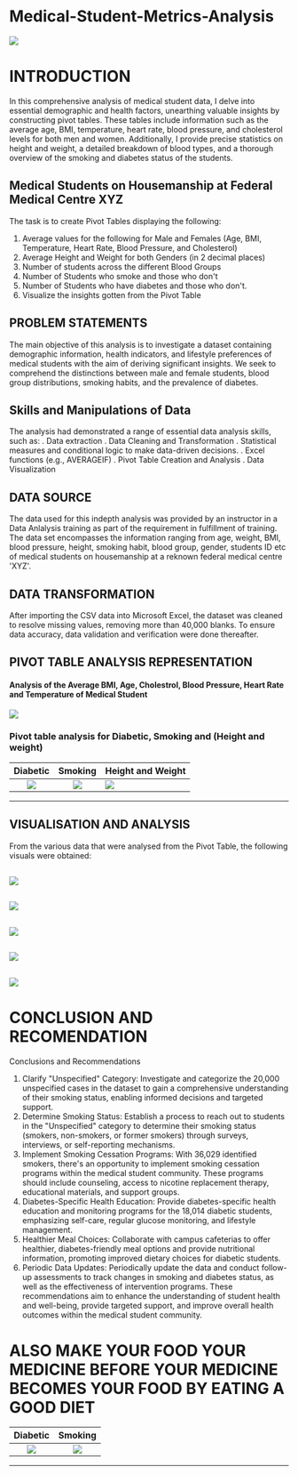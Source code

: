 # Medical-Student-Metrics-Analysis
![](Medical_image.jpg)

# INTRODUCTION
In this comprehensive analysis of medical student data, I delve into essential demographic and health factors, unearthing valuable insights by constructing pivot tables. These tables include information such as the average age, BMI, temperature, heart rate, blood pressure, and cholesterol levels for both men and women. Additionally, I provide precise statistics on height and weight, a detailed breakdown of blood types, and a thorough overview of the smoking and diabetes status of the students.
## Medical Students on Housemanship at Federal Medical Centre XYZ
The task is to create Pivot Tables displaying the following:
1.	Average values for the following for Male and Females (Age, BMI, Temperature, Heart Rate, Blood Pressure, and Cholesterol)
2.	Average Height and Weight for both Genders (in 2 decimal places)
3.	Number of students across the different Blood Groups
4.	Number of Students who smoke and those who don't
5.	Number of Students who have diabetes and those who don't.
6.	Visualize the insights gotten from the Pivot Table

   ## PROBLEM STATEMENTS
   The main objective of this analysis is to investigate a dataset containing demographic information, health indicators, and lifestyle preferences of medical students with the aim of deriving significant insights. We seek to comprehend the distinctions between male and female students, blood group distributions, smoking habits, and the prevalence of diabetes.
## Skills and Manipulations of Data
   The analysis had demonstrated a range of essential data analysis skills, such as:
.	Data extraction
.	Data Cleaning and Transformation
.	Statistical measures and conditional logic to make data-driven decisions.
.	Excel functions (e.g., AVERAGEIF)
. Pivot Table Creation and Analysis
.	Data Visualization
## DATA SOURCE
The data used for this indepth analysis was provided by an instructor in a Data Anlalysis training as part of the requirement in fulfillment of training. The data set encompasses the information ranging from age, weight, BMI, blood pressure, height, smoking habit, blood group, gender, students ID etc of medical students on housemanship at a reknown federal medical centre 'XYZ'.
## DATA TRANSFORMATION
After importing the CSV data into Microsoft Excel, the dataset was cleaned to resolve missing values, removing more than 40,000 blanks. To ensure data accuracy, data validation and verification were done thereafter.

## PIVOT TABLE ANALYSIS REPRESENTATION
#### Analysis of the Average BMI, Age, Cholestrol, Blood Pressure, Heart Rate and Temperature of Medical Student
![](Pivot_table1.png)

###  Pivot table analysis for Diabetic, Smoking and (Height and weight)
**Diabetic**          |        **Smoking**                    |                      **Height and Weight**
:----------------------:|:----------------------------------------:|:------------------------------------
![](Pivot_table3.png)    | ![](Pivot_table4.png)                     |![](Pivot_table5.png)
---------------------------------------------------------------------------------------------------------


## VISUALISATION AND ANALYSIS
From the various data that were analysed from the Pivot Table, the following visuals were obtained:

![](Age_BMI.png)
---------------------------------------------------------------------------------------------------

![](Height_weight.png)
--------------------------------------------------------------------------------------------------

![](Blood_group.png)
---------------------------------------------------------------------------------------------------

![](Diabetics.png)
--------------------------------------------------------------------------------------------------

![](Smokers_student.png)
---------------------------------------------------------------------------------------------------

# CONCLUSION AND RECOMENDATION
Conclusions and Recommendations
1.	Clarify "Unspecified" Category: Investigate and categorize the 20,000 unspecified cases in the dataset to gain a comprehensive understanding of their smoking status, enabling informed decisions and targeted support.
2.	Determine Smoking Status: Establish a process to reach out to students in the "Unspecified" category to determine their smoking status (smokers, non-smokers, or former smokers) through surveys, interviews, or self-reporting mechanisms.
3.	Implement Smoking Cessation Programs: With 36,029 identified smokers, there's an opportunity to implement smoking cessation programs within the medical student community. These programs should include counseling, access to nicotine replacement therapy, educational materials, and support groups.
4.	Diabetes-Specific Health Education: Provide diabetes-specific health education and monitoring programs for the 18,014 diabetic students, emphasizing self-care, regular glucose monitoring, and lifestyle management.
5.	Healthier Meal Choices: Collaborate with campus cafeterias to offer healthier, diabetes-friendly meal options and provide nutritional information, promoting improved dietary choices for diabetic students.
6.	Periodic Data Updates: Periodically update the data and conduct follow-up assessments to track changes in smoking and diabetes status, as well as the effectiveness of intervention programs.
These recommendations aim to enhance the understanding of student health and well-being, provide targeted support, and improve overall health outcomes within the medical student community.
# ALSO MAKE YOUR FOOD YOUR MEDICINE BEFORE YOUR MEDICINE BECOMES YOUR FOOD BY EATING A GOOD DIET
**Diabetic**          |        **Smoking**                    |     
:----------------------:|:----------------------------------------:
![](.png)    | ![](.png)                 
------------------------------------------------------------------



